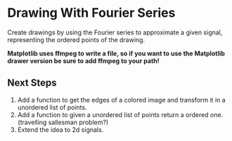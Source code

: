 # Drawing With Fourier Series

Create drawings by using the Fourier series to approximate a given signal, representing the ordered points of the drawing.

<strong>Matplotlib uses ffmpeg to write a file, so if you want to use the Matplotlib drawer version be sure to add ffmpeg to your path!</strong>

## Next Steps

<ol>
  <li>Add a function to get the edges of a colored image and transform it in a unordered list of points. </li>
  <li>Add a function to given a unordered list of points return a ordered one. (travelling sallesman problem?) </li>
  <li>Extend the idea to 2d signals. </li>
</ol>
